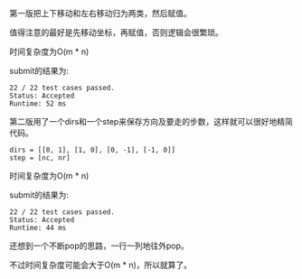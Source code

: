 第一版把上下移动和左右移动归为两类，然后赋值。

值得注意的最好是先移动坐标，再赋值，否则逻辑会很繁琐。

时间复杂度为O(m * n)

submit的结果为:
```
22 / 22 test cases passed.
Status: Accepted
Runtime: 52 ms
```

第二版用了一个dirs和一个step来保存方向及要走的步数，这样就可以很好地精简代码。

    dirs = [[0, 1], [1, 0], [0, -1], [-1, 0]]
    step = [nc, nr]

时间复杂度为O(m * n)

submit的结果为:
```
22 / 22 test cases passed.
Status: Accepted
Runtime: 44 ms
```

还想到一个不断pop的思路，一行一列地往外pop。

不过时间复杂度可能会大于O(m * n)，所以就算了。
